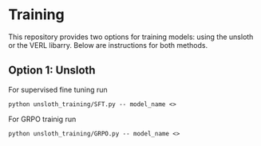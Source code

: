 # Training

This repository provides two options for training models: using the unsloth or the VERL libarry. Below are instructions for both methods.

## Option 1: Unsloth
For supervised fine tuning run

```
python unsloth_training/SFT.py -- model_name <>
```

For GRPO trainig run

```
python unsloth_training/GRPO.py -- model_name <>
```
